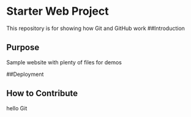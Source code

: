 # Starter Web Project

This repository is for showing how Git and GitHub work
##Introduction 

## Purpose

Sample website with plenty of files for demos

##Deployment
 
## How to Contribute
hello Git